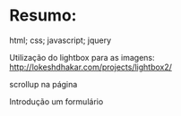 Resumo:
===========
html; css; javascript; jquery


Utilização do lightbox para as imagens: http://lokeshdhakar.com/projects/lightbox2/


scrollup na página


Introdução um formulário
